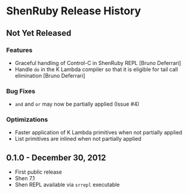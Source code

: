 # ShenRuby Release History

## Not Yet Released
### Features
- Graceful handling of Control-C in ShenRuby REPL [Bruno Deferrari]
- Handle `do` in the K Lambda compiler so that it is eligible for tail call elimination [Bruno Deferrari]
### Bug Fixes
- `and` and `or` may now be partially applied (Issue #4)
### Optimizations
- Faster application of K Lambda primitives when not partially applied
- List primitives are inlined when not partially applied

## 0.1.0 - December 30, 2012
- First public release
- Shen 7.1
- Shen REPL available via `srrepl` executable
